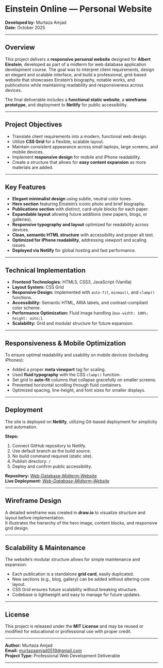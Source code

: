 # Einstein Online — Personal Website  
**Developed by:** Murtaza Amjad  
**Date:** October 2025  

---

## Overview

This project delivers a **responsive personal website** designed for **Albert Einstein**, developed as part of a midterm for web database application development course. The goal was to interpret client requirements, design an elegant and scalable interface, and build a professional, grid-based website that showcases Einstein’s biography, notable works, and publications while maintaining readability and responsiveness across devices.

The final deliverable includes a **functional static website**, a **wireframe prototype**, and deployment to **Netlify** for public accessibility.

---

## Project Objectives

- Translate client requirements into a modern, functional web design.  
- Utilize **CSS Grid** for a flexible, scalable layout.  
- Maintain consistent appearance across small laptops, large screens, and mobile devices.  
- Implement **responsive design** for mobile and iPhone readability.  
- Create a structure that allows for **easy content expansion** as more materials are added.  

---

## Key Features

- **Elegant minimalist design** using subtle, neutral color tones.  
- **Hero section** featuring Einstein’s iconic photo and brief biography.  
- **Publications section** with distinct, card-style blocks for each paper.  
- **Expandable layout** allowing future additions (new papers, blogs, or galleries).  
- **Responsive typography and layout** optimized for readability across devices.  
- **Clean, semantic HTML structure** with accessibility and proper alt text.  
- **Optimized for iPhone readability**, addressing viewport and scaling issues.  
- **Deployed via Netlify** for global hosting and fast performance.  

---

## Technical Implementation

- **Frontend Technologies:** HTML5, CSS3, JavaScript (Vanilla)  
- **Layout System:** CSS Grid  
- **Responsive Design:** Implemented with `auto-fit`, `minmax()`, and `clamp()` functions.  
- **Accessibility:** Semantic HTML, ARIA labels, and contrast-compliant color scheme.  
- **Performance Optimization:** Fluid image handling (`max-width: 100%; height: auto;`).  
- **Scalability:** Grid and modular structure for future expansion.  

---

## Responsiveness & Mobile Optimization

To ensure optimal readability and usability on mobile devices (including iPhones):

- Added a proper **meta viewport** tag for scaling.  
- Used **fluid typography** with the CSS `clamp()` function.  
- Set grid to **auto-fit** columns that collapse gracefully on smaller screens.  
- Prevented horizontal scrolling through fluid containers.  
- Optimized spacing, line-height, and font sizes for smaller displays.  

---

## Deployment

The site is deployed on **Netlify**, utilizing Git-based deployment for simplicity and automation.

**Steps:**
1. Connect GitHub repository to Netlify.  
2. Use default branch as the build source.  
3. No build command required (static site).  
4. Publish directory: `/`  
5. Deploy and confirm public accessibility.

**Repository:** [Web-Database-Midterm-Website](https://github.com/GokuSSGodd/Web-Database-Midterm-Website)  
**Live Deployment:** _[Web-Database-Midterm-Website](https://web-database-app-dev-midterm.netlify.app/)_

---

## Wireframe Design

A detailed wireframe was created in **draw.io** to visualize structure and layout before implementation.  
It illustrates the hierarchy of the hero image, content blocks, and responsive grid design.

---

## Scalability & Maintenance

The website’s modular structure allows for simple maintenance and expansion:

- Each publication is a standalone **grid card**, easily duplicated.  
- New sections (e.g., blog, gallery) can be added without altering core layout.  
- CSS Grid ensures future scalability without breaking structure.  
- Codebase is lightweight and easy to manage for future updates.  

---

## License

This project is released under the **MIT License** and may be reused or modified for educational or professional use with proper credit.

---

**Author:** Murtaza Amjad  
**Email:** murtazaamjad0519@gmail.com  
**Project Type:** Professional Web Development Deliverable  

---
